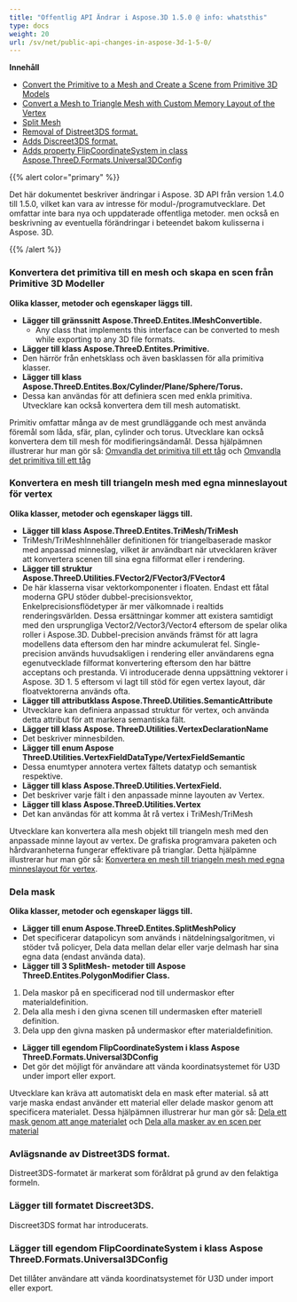 ```yaml
---
title: "Offentlig API Ändrar i Aspose.3D 1.5.0 @ info: whatsthis"
type: docs
weight: 20
url: /sv/net/public-api-changes-in-aspose-3d-1-5-0/
---
```

**Innehåll**

- [Convert the Primitive to a Mesh and Create a Scene from Primitive 3D Models](#PublicAPIChangesinAspose.3D1.5.0-ConvertthePrimitivetoaMeshandCreateaScenefromPrimitive3DModels)
- [Convert a Mesh to Triangle Mesh with Custom Memory Layout of the Vertex](#PublicAPIChangesinAspose.3D1.5.0-ConvertaMeshtoTriangleMeshwithCustomMemoryLayoutoftheVertex)
- [Split Mesh](#PublicAPIChangesinAspose.3D1.5.0-SplitMesh)
- [Removal of Distreet3DS format.](#PublicAPIChangesinAspose.3D1.5.0-RemovalofDistreet3DSformat.)
- [Adds Discreet3DS format.](#PublicAPIChangesinAspose.3D1.5.0-AddsDiscreet3DSformat.)
- [Adds property FlipCoordinateSystem in class Aspose.ThreeD.Formats.Universal3DConfig](#PublicAPIChangesinAspose.3D1.5.0-AddspropertyFlipCoordinateSysteminclassAspose.ThreeD.Formats.Universal3DConfig)

{{% alert color="primary" %}} 

Det här dokumentet beskriver ändringar i Aspose. 3D API från version 1.4.0 till 1.5.0, vilket kan vara av intresse för modul-/programutvecklare. Det omfattar inte bara nya och uppdaterade offentliga metoder. men också en beskrivning av eventuella förändringar i beteendet bakom kulisserna i Aspose. 3D.

{{% /alert %}} 
###  **Konvertera det primitiva till en mesh och skapa en scen från Primitive 3D Modeller**
**Olika klasser, metoder och egenskaper läggs till.**

- **Lägger till gränssnitt Aspose.ThreeD.Entites.IMeshConvertible.** 
  - Any class that implements this interface can be converted to mesh while exporting to any 3D file formats.
- **Lägger till klass Aspose.ThreeD.Entites.Primitive.** 
- Den härrör från enhetsklass och även basklassen för alla primitiva klasser.
- **Lägger till klass Aspose.ThreeD.Entites.Box/Cylinder/Plane/Sphere/Torus.** 
- Dessa kan användas för att definiera scen med enkla primitiva. Utvecklare kan också konvertera dem till mesh automatiskt.

Primitiv omfattar många av de mest grundläggande och mest använda föremål som låda, sfär, plan, cylinder och torus. Utvecklare kan också konvertera dem till mesh för modifieringsändamål. Dessa hjälpämnen illustrerar hur man gör så: [Omvandla det primitiva till ett tåg](http://www.aspose.com/docs/display/3dnet/Create+a+Scene+from+Primitive+3D+Models) och [Omvandla det primitiva till ett tåg](http://www.aspose.com/docs/display/3dnet/Convert+a+Mesh+to+Triangle+Mesh+and+Primitive+to+a+Mesh#ConvertaMeshtoTriangleMeshandPrimitivetoaMesh-ConvertthePrimitivetoaMesh)
###  **Konvertera en mesh till triangeln mesh med egna minneslayout för vertex**
**Olika klasser, metoder och egenskaper läggs till.**

- **Lägger till klass Aspose.ThreeD.Entites.TriMesh/TriMesh<T>** 
- TriMesh/TriMesh<T>Innehåller definitionen för triangelbaserade maskor med anpassad minneslag, vilket är användbart när utvecklaren kräver att konvertera scenen till sina egna filformat eller i rendering.
- **Lägger till struktur Aspose.ThreeD.Utilities.FVector2/FVector3/FVector4** 
- De här klasserna visar vektorkomponenter i floaten. Endast ett fåtal moderna GPU stöder dubbel-precisionsvektor, Enkelprecisionsflödetyper är mer välkomnade i realtids renderingsvärlden. Dessa ersättningar kommer att existera samtidigt med den ursprungliga Vector2/Vector3/Vector4 eftersom de spelar olika roller i Aspose.3D. Dubbel-precision används främst för att lagra modellens data eftersom den har mindre ackumulerat fel. Single-precision används huvudsakligen i rendering eller användarens egna egenutvecklade filformat konvertering eftersom den har bättre acceptans och prestanda. Vi introducerade denna uppsättning vektorer i Aspose. 3D 1. 5 eftersom vi lagt till stöd för egen vertex layout, där floatvektorerna används ofta.
- **Lägger till attributklass Aspose.ThreeD.Utilities.SemanticAttribute** 
- Utvecklare kan definiera anpassad struktur för vertex, och använda detta attribut för att markera semantiska fält.
- **Lägger till klass Aspose. ThreeD.Utilities.VertexDeclarationName** 
- Det beskriver minnesbilden.
- **Lägger till enum Aspose ThreeD.Utilities.VertexFieldDataType/VertexFieldSemantic** 
- Dessa enumtyper annotera vertex fältets datatyp och semantisk respektive.
- **Lägger till klass Aspose.ThreeD.Utilities.VertexField.** 
- Det beskriver varje fält i den anpassade minne layouten av Vertex.
- **Lägger till klass Aspose.ThreeD.Utilities.Vertex** 
- Det kan användas för att komma åt rå vertex i TriMesh/TriMesh<T>

Utvecklare kan konvertera alla mesh objekt till triangeln mesh med den anpassade minne layout av vertex. De grafiska programvara paketen och hårdvaranheterna fungerar effektivare på trianglar. Detta hjälpämne illustrerar hur man gör så: [Konvertera en mesh till triangeln mesh med egna minneslayout för vertex](http://www.aspose.com/docs/display/3dnet/Convert+a+Mesh+to+Triangle+Mesh+and+Primitive+to+a+Mesh#ConvertaMeshtoTriangleMeshandPrimitivetoaMesh-struct).
###  **Dela mask**
**Olika klasser, metoder och egenskaper läggs till.**

- **Lägger till enum Aspose.ThreeD.Entites.SplitMeshPolicy** 
- Det specificerar datapolicyn som används i nätdelningsalgoritmen, vi stöder två policyer, Dela data mellan delar eller varje delmash har sina egna data (endast använda data).
- **Lägger till 3 SplitMesh- metoder till Aspose ThreeD.Entites.PolygonModifier Class.** 
1. Dela maskor på en specificerad nod till undermaskor efter materialdefinition.
1. Dela alla mesh i den givna scenen till undermasken efter materiell definition.
1. Dela upp den givna masken på undermaskor efter materialdefinition.
- **Lägger till egendom FlipCoordinateSystem i klass Aspose ThreeD.Formats.Universal3DConfig** 
- Det gör det möjligt för användare att vända koordinatsystemet för U3D under import eller export.

Utvecklare kan kräva att automatiskt dela en mask efter material. så att varje maska endast använder ett material eller delade maskor genom att specificera materialet. Dessa hjälpämnen illustrerar hur man gör så: [Dela ett mask genom att ange materialet](http://www.aspose.com/docs/display/3dnet/Split+Mesh#SplitMesh-SplitaMeshbySpecifyingtheMaterial) och [Dela alla masker av en scen per material](http://www.aspose.com/docs/display/3dnet/Split+Mesh#SplitMesh-SplitAllMeshesofaScenePerMaterial)
###  **Avlägsnande av Distreet3DS format.**
Distreet3DS-formatet är markerat som föråldrat på grund av den felaktiga formeln.
###  **Lägger till formatet Discreet3DS.**
Discreet3DS format har introducerats.
###  **Lägger till egendom FlipCoordinateSystem i klass Aspose ThreeD.Formats.Universal3DConfig**
Det tillåter användare att vända koordinatsystemet för U3D under import eller export.
